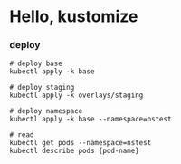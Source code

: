 # Hello, kustomize

### deploy

```
# deploy base
kubectl apply -k base

# deploy staging
kubectl apply -k overlays/staging

# deploy namespace
kubectl apply -k base --namespace=nstest

# read
kubectl get pods --namespace=nstest
kubectl describe pods {pod-name}
```
